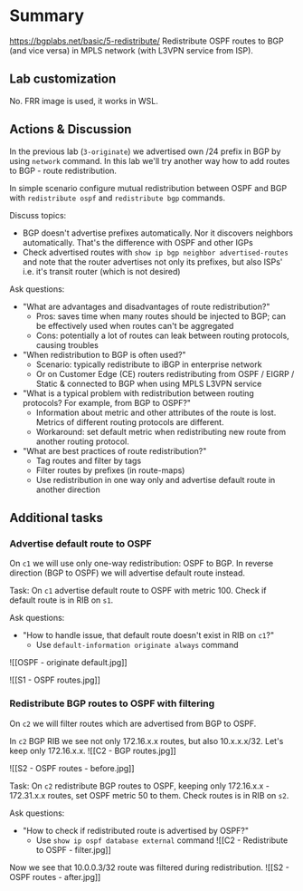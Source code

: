 # Summary
https://bgplabs.net/basic/5-redistribute/
Redistribute OSPF routes to BGP (and vice versa) in MPLS network (with L3VPN service from ISP).
## Lab customization
No. FRR image is used, it works in WSL.
## Actions & Discussion
In the previous lab (`3-originate`) we advertised own /24 prefix in BGP by using `network` command. 
In this lab we'll try another way how to add routes to BGP - route redistribution.

In simple scenario configure mutual redistribution between OSPF and BGP with `redistribute ospf` and `redistribute bgp` commands.

Discuss topics:
- BGP doesn't advertise prefixes automatically. Nor it discovers neighbors automatically. That's the difference with OSPF and other IGPs
- Check advertised routes with `show ip bgp neighbor advertised-routes` and note that the router advertises not only its prefixes, but also ISPs' i.e. it's transit router (which is not desired)

Ask questions:
- "What are advantages and disadvantages of route redistribution?"
	- Pros: saves time when many routes should be injected to BGP; can be effectively used when routes can't be aggregated
	- Cons: potentially a lot of routes can leak between routing protocols, causing troubles
- "When redistribution to BGP is often used?"
	- Scenario: typically redistribute to iBGP in enterprise network
	- Or on Customer Edge (CE) routers redistributing from OSPF / EIGRP / Static & connected to BGP when using MPLS L3VPN service
- "What is a typical problem with redistribution between routing protocols? For example, from BGP to OSPF?"
	- Information about metric and other attributes of the route is lost. Metrics of different routing protocols are different.
	- Workaround: set default metric when redistributing new route from another routing protocol.
- "What are best practices of route redistribution?"
	- Tag routes and filter by tags
	- Filter routes by prefixes (in route-maps)
	- Use redistribution in one way only and advertise default route in another direction
## Additional tasks
### Advertise default route to OSPF
On `c1` we will use only one-way redistribution: OSPF to BGP. In reverse direction (BGP to OSPF) we will advertise default route instead.

Task: On `c1` advertise default route to OSPF with metric 100. Check if default route is in RIB on `s1`.

Ask questions:
- "How to handle issue, that default route doesn't exist in RIB on `c1`?"
	- Use `default-information originate always` command

![[OSPF - originate default.jpg]]

![[S1 - OSPF routes.jpg]]

### Redistribute BGP routes to OSPF with filtering
On `c2` we will filter routes which are advertised from BGP to OSPF.

In `c2` BGP RIB we see not only 172.16.x.x routes, but also 10.x.x.x/32. Let's keep only 172.16.x.x.
![[C2 - BGP routes.jpg]]

![[S2 - OSPF routes - before.jpg]]

Task: On `c2` redistribute BGP routes to OSPF, keeping only 172.16.x.x - 172.31.x.x routes, set OSPF metric 50 to them. Check routes is in RIB on `s2`.

Ask questions:
- "How to check if redistributed route is advertised by OSPF?"
	- Use `show ip ospf database external` command
![[C2 - Redistribute to OSPF - filter.jpg]]

Now we see that 10.0.0.3/32 route was filtered during redistribution.
![[S2 - OSPF routes - after.jpg]]
